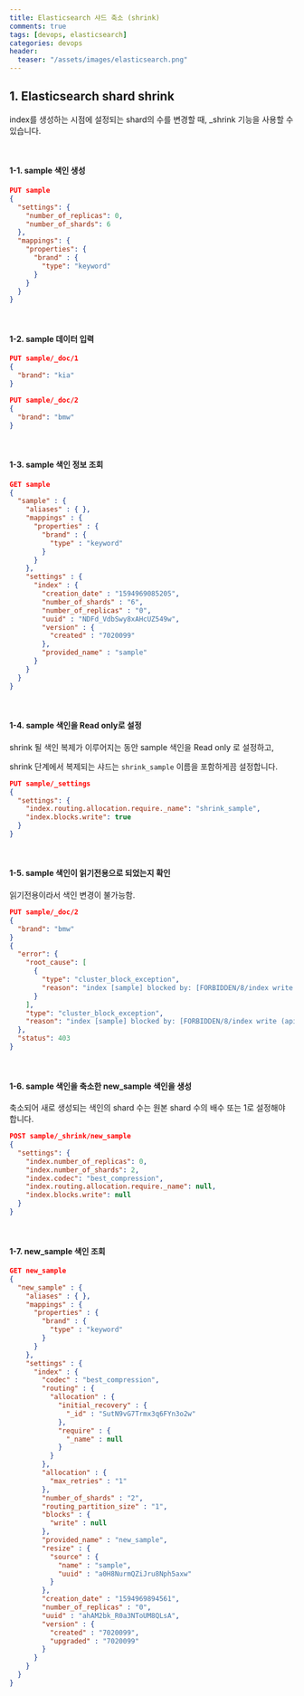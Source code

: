 ```yaml
---
title: Elasticsearch 샤드 축소 (shrink)
comments: true
tags: [devops, elasticsearch]
categories: devops
header:
  teaser: "/assets/images/elasticsearch.png"
---
```

## 1. Elasticsearch shard shrink 

index를 생성하는 시점에 설정되는 shard의 수를 변경할 때, _shrink 기능을 사용할 수 있습니다.

<br/>

#### 1-1. sample 색인 생성

```json
PUT sample
{
  "settings": {
    "number_of_replicas": 0,
    "number_of_shards": 6
  },
  "mappings": {
    "properties": {
      "brand" : {
        "type": "keyword"
      }
    }
  }
}
```

<br/>

#### 1-2. sample 데이터 입력

```json
PUT sample/_doc/1
{
  "brand": "kia"
}

PUT sample/_doc/2
{
  "brand": "bmw"
}
```

<br/>



#### 1-3. sample 색인 정보 조회

```json
GET sample
{
  "sample" : {
    "aliases" : { },
    "mappings" : {
      "properties" : {
        "brand" : {
          "type" : "keyword"
        }
      }
    },
    "settings" : {
      "index" : {
        "creation_date" : "1594969085205",
        "number_of_shards" : "6",
        "number_of_replicas" : "0",
        "uuid" : "NDFd_VdbSwy8xAHcUZ549w",
        "version" : {
          "created" : "7020099"
        },
        "provided_name" : "sample"
      }
    }
  }
}
```

<br/>



#### 1-4. sample 색인을 Read only로 설정

shrink 될 색인 복제가 이루어지는 동안 sample 색인을 Read only 로 설정하고, <br/>

shrink 단계에서 복제되는 샤드는 `shrink_sample` 이름을 포함하게끔 설정합니다.

```json
PUT sample/_settings
{
  "settings": {
    "index.routing.allocation.require._name": "shrink_sample", 
    "index.blocks.write": true 
  }
}
```

<br/>



#### 1-5. sample 색인이 읽기전용으로 되었는지 확인

읽기전용이라서 색인 변경이 불가능함.

```json
PUT sample/_doc/2
{
  "brand": "bmw"
}
{
  "error": {
    "root_cause": [
      {
        "type": "cluster_block_exception",
        "reason": "index [sample] blocked by: [FORBIDDEN/8/index write (api)];"
      }
    ],
    "type": "cluster_block_exception",
    "reason": "index [sample] blocked by: [FORBIDDEN/8/index write (api)];"
  },
  "status": 403
}
```

<br/>



#### 1-6. sample 색인을 축소한 new_sample 색인을 생성

축소되어 새로 생성되는 색인의 shard 수는 원본 shard 수의 배수 또는 1로 설정해야 합니다.

```json
POST sample/_shrink/new_sample
{
  "settings": {
    "index.number_of_replicas": 0,
    "index.number_of_shards": 2,
    "index.codec": "best_compression",
    "index.routing.allocation.require._name": null, 
    "index.blocks.write": null 
  }
}
```

<br/>

#### 1-7. new_sample 색인 조회

```json
GET new_sample
{
  "new_sample" : {
    "aliases" : { },
    "mappings" : {
      "properties" : {
        "brand" : {
          "type" : "keyword"
        }
      }
    },
    "settings" : {
      "index" : {
        "codec" : "best_compression",
        "routing" : {
          "allocation" : {
            "initial_recovery" : {
              "_id" : "SutN9vG7Trmx3q6FYn3o2w"
            },
            "require" : {
              "_name" : null
            }
          }
        },
        "allocation" : {
          "max_retries" : "1"
        },
        "number_of_shards" : "2",
        "routing_partition_size" : "1",
        "blocks" : {
          "write" : null
        },
        "provided_name" : "new_sample",
        "resize" : {
          "source" : {
            "name" : "sample",
            "uuid" : "a0H8NurmQZiJru8Nph5axw"
          }
        },
        "creation_date" : "1594969894561",
        "number_of_replicas" : "0",
        "uuid" : "ahAM2bk_R0a3NToUM8QLsA",
        "version" : {
          "created" : "7020099",
          "upgraded" : "7020099"
        }
      }
    }
  }
}
```












